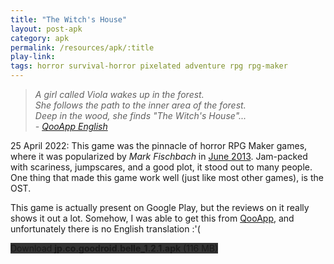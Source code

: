 ```yaml
---
title: "The Witch's House"
layout: post-apk
category: apk
permalink: /resources/apk/:title
play-link: 
tags: horror survival-horror pixelated adventure rpg rpg-maker 
---
```


> _A girl called Viola wakes up in the forest.<br>She follows the path to the inner area of the forest.<br>Deep in the wood, she finds "The Witch's House"...<br> - <a href="https://apps.qoo-app.com/en/app/13632" target="_blank">QooApp English</a>_

<span class="timestamp">25 April 2022:</span> This game was the pinnacle of horror RPG Maker games, where it was popularized by _Mark Fischbach_ in <a href="https://www.youtube.com/watch?v=_hIZNaBH0lw" target="_blank">June 2013</a>. Jam-packed with scariness, jumpscares, and a good plot, it stood out to many people. One thing that made this game work well (just like most other games), is the OST.

This game is actually present on Google Play, but the reviews on it really shows it out a lot. Somehow, I was able to get this from <a href="https://apps.qoo-app.com/en/app/13632" target="_blank">QooApp</a>, and unfortunately there is no English translation :'(

<div class="text-center">
    <a class="btn btn-dark btn-block w-100" onclick='apk("jp.co.goodroid.belle_1.2.1.apk")' style="text-decoration: none; background-color: #333;"> Download <b>jp.co.goodroid.belle_1.2.1.apk</b> (116 MB)</a>
</div>
